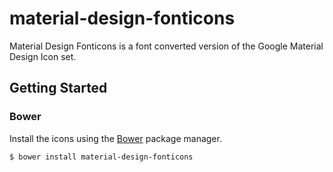 material-design-fonticons
=========================

Material Design Fonticons is a font converted version of the Google Material Design Icon set.

## Getting Started

### Bower

Install the icons using the [Bower](http://bower.io) package manager.

```sh
$ bower install material-design-fonticons
```
